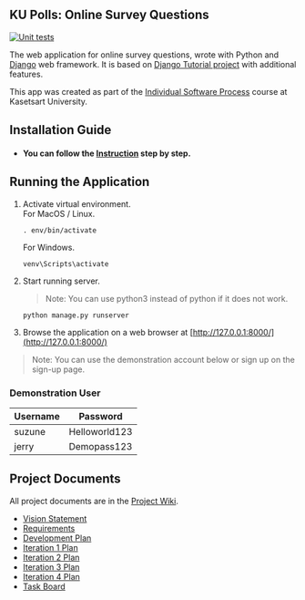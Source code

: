 ## KU Polls: Online Survey Questions 

[![Unit tests](https://github.com/Kongkawee/ku-polls/actions/workflows/unittest.yml/badge.svg)](https://github.com/Kongkawee/ku-polls/actions/workflows/unittest.yml)

The web application for online survey questions, wrote with Python and [Django](https://www.djangoproject.com/) web framework.
It is based on [Django Tutorial project][django-tutorial] with additional features.

This app was created as part of the [Individual Software Process](
https://cpske.github.io/ISP) course at Kasetsart University.

## Installation Guide
- #### You can follow the [Instruction](Installation.md) step by step.

## Running the Application
1. Activate virtual environment.  
    For MacOS / Linux.
   ```
   . env/bin/activate
   ```
    For Windows.
   ```
   venv\Scripts\activate
   ```
2. Start running server.
    > Note: You can use python3 instead of python if it does not work.
    ```
   python manage.py runserver
   ```
3. Browse the application on a web browser at [http://127.0.0.1:8000/](http://127.0.0.1:8000/)

> Note: You can use the demonstration account below or sign up on the sign-up page.

### Demonstration User

| Username | Password      |
|----------|---------------|
| suzune   | Helloworld123 |
| jerry    | Demopass123   |

## Project Documents

All project documents are in the [Project Wiki](../../wiki/Home).

- [Vision Statement](../../wiki/Vision%20Statement)
- [Requirements](../../wiki/Requirements)
- [Development Plan](../../wiki/Development%20Plan)
- [Iteration 1 Plan](../../wiki/Iteration-1-Plan)
- [Iteration 2 Plan](../../wiki/Iteration-2-Plan)
- [Iteration 3 Plan](../../wiki/Iteration-3-Plan)
- [Iteration 4 Plan](../../wiki/Iteration-4-Plan)
- [Task Board](https://github.com/users/Kongkawee/projects/1/views/2)

[django-tutorial]: https://docs.djangoproject.com/en/4.1/intro/tutorial01/
